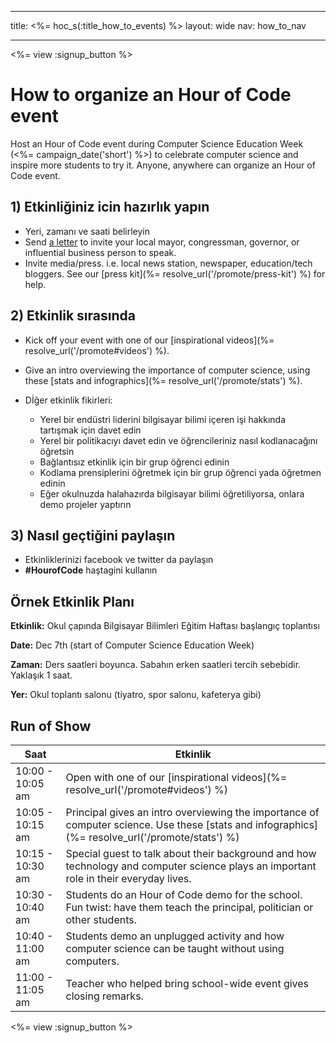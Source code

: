 * * *

title: <%= hoc_s(:title_how_to_events) %> layout: wide nav: how_to_nav

* * *

<%= view :signup_button %>

# How to organize an Hour of Code event

Host an Hour of Code event during Computer Science Education Week (<%= campaign_date('short') %>) to celebrate computer science and inspire more students to try it. Anyone, anywhere can organize an Hour of Code event.

## 1) Etkinliğiniz icin hazırlık yapın

  * Yeri, zamanı ve saati belirleyin
  * Send [a letter](https://docs.google.com/a/code.org/document/d/1eP41sKW7y0qq_JvkRIgZK8dWYICaGRZ4CCDETXa78wY/edit) to invite your local mayor, congressman, governor, or influential business person to speak.
  * Invite media/press. i.e. local news station, newspaper, education/tech bloggers. See our [press kit](%= resolve_url('/promote/press-kit') %) for help.

## 2) Etkinlik sırasında

  * Kick off your event with one of our [inspirational videos](%= resolve_url('/promote#videos') %).
  * Give an intro overviewing the importance of computer science, using these [stats and infographics](%= resolve_url('/promote/stats') %).   
      
    
  * Dİğer etkinlik fikirleri: 
      * Yerel bir endüstri liderini bilgisayar bilimi içeren işi hakkında tartışmak için davet edin
      * Yerel bir politikacıyı davet edin ve öğrencileriniz nasıl kodlanacağını öğretsin
      * Bağlantısız etkinlik için bir grup öğrenci edinin
      * Kodlama prensiplerini öğretmek için bir grup öğrenci yada öğretmen edinin
      * Eğer okulnuzda halahazırda bilgisayar bilimi öğretiliyorsa, onlara demo projeler yaptırın

## 3) Nasıl geçtiğini paylaşın

  * Etkinliklerinizi facebook ve twitter da paylaşın 
  * **#HourofCode** haştagini kullanın

## Örnek Etkinlik Planı

**Etkinlik:** Okul çapında Bilgisayar Bilimleri Eğitim Haftası başlangıç toplantısı

**Date:** Dec 7th (start of Computer Science Education Week)

**Zaman:** Ders saatleri boyunca. Sabahın erken saatleri tercih sebebidir. Yaklaşık 1 saat.

**Yer:** Okul toplantı salonu (tiyatro, spor salonu, kafeterya gibi)   
  


## Run of Show

| Saat             | Etkinlik                                                                                                                                        |
| ---------------- | ----------------------------------------------------------------------------------------------------------------------------------------------- |
| 10:00 - 10:05 am | Open with one of our [inspirational videos](%= resolve_url('/promote#videos') %)                                                                |
| 10:05 - 10:15 am | Principal gives an intro overviewing the importance of computer science. Use these [stats and infographics](%= resolve_url('/promote/stats') %) |
| 10:15 - 10:30 am | Special guest to talk about their background and how technology and computer science plays an important role in their everyday lives.           |
| 10:30 - 10:40 am | Students do an Hour of Code demo for the school. Fun twist: have them teach the principal, politician or other students.                        |
| 10:40 - 11:00 am | Students demo an unplugged activity and how computer science can be taught without using computers.                                             |
| 11:00 - 11:05 am | Teacher who helped bring school-wide event gives closing remarks.                                                                               |

<%= view :signup_button %>